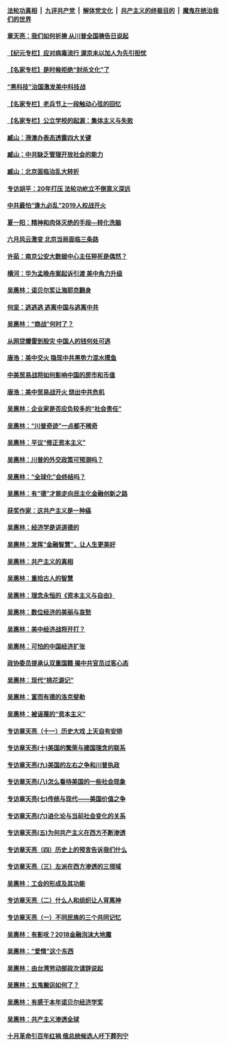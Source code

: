####  [法轮功真相](../../../../basic/blob/master/README.md?t=07100002) &nbsp;|&nbsp; [九评共产党](../../../../9ping.md/blob/master/README.md?t=07100002) &nbsp;|&nbsp; [解体党文化](../../../../jtdwh.md/blob/master/README.md?t=07100002)  &nbsp;|&nbsp; [共产主义的终极目的](../../../../gczydzjmd.md/blob/master/README.md?t=07100002) &nbsp;|&nbsp; [魔鬼在统治我们的世界](../../../../mgztzwmdsj.md/blob/master/README.md?t=07100002) 

#### [章天亮：我们如何祈祷 从川普全国祷告日说起](../pages/nsc423/n11944627.md?t=07100002) 

#### [【纪元专栏】应对病毒流行 渥京未以加人为先引担忧](../pages/nsc423/n11875714.md?t=07100002) 

#### [【名家专栏】是时候拒绝“封杀文化”了](../pages/nsc423/n11814093.md?t=07100002) 

#### [“黑科技”治国激发美中科技战](../pages/nsc423/n11638056.md?t=07100002) 

#### [【名家专栏】老兵节上一段触动心弦的回忆](../pages/nsc423/n11646016.md?t=07100002) 

#### [【名家专栏】公立学校的起源：集体主义与失败](../pages/nsc423/n11601833.md?t=07100002) 

#### [臧山：港澳办表态透露四大关键](../pages/nsc423/n11421628.md?t=07100002) 

#### [臧山：中共缺乏管理开放社会的能力](../pages/nsc423/n11407457.md?t=07100002) 

#### [臧山：北京面临治乱大转折](../pages/nsc423/n11406895.md?t=07100002) 

#### [专访胡平：20年打压 法轮功屹立不倒意义深远](../pages/nsc423/n11398800.md?t=07100002) 

#### [中共最怕“逢九必乱”2019人权战开火](../pages/nsc423/n11385248.md?t=07100002) 

#### [夏一阳：精神和肉体灭绝的手段—转化洗脑](../pages/nsc423/n11368250.md?t=07100002) 

#### [六月风云激变 北京当局面临三条路](../pages/nsc423/n11313668.md?t=07100002) 

#### [许茹：南京公安大数据中心主任猝死是偶然？](../pages/nsc423/n11064744.md?t=07100002) 

#### [横河：华为孟晚舟案起诉引渡 美中角力升级](../pages/nsc423/n11027230.md?t=07100002) 

#### [吴惠林：诺贝尔奖让海耶克翻身](../pages/nsc423/n10890049.md?t=07100002) 

#### [何坚：逃逃逃 逃离中国与逃离中共](../pages/nsc423/n10592891.md?t=07100002) 

#### [吴惠林：“商战”何时了？](../pages/nsc423/n10573558.md?t=07100002) 

#### [从网贷爆雷到股灾 中国人的钱何处可逃](../pages/nsc423/n10572800.md?t=07100002) 

#### [唐浩：美中交火 隐现中共黑势力混水摸鱼](../pages/nsc423/n10544040.md?t=07100002) 

#### [中美贸易战将如何影响中国的房市和币值](../pages/nsc423/n10543697.md?t=07100002) 

#### [唐浩：美中贸易战开火 烧出中共危机](../pages/nsc423/n10540126.md?t=07100002) 

#### [吴惠林：企业家是否应负较多的“社会责任”](../pages/nsc423/n10535022.md?t=07100002) 

#### [吴惠林：“川普奇迹”一点都不稀奇](../pages/nsc423/n10512808.md?t=07100002) 

#### [吴惠林：平议“修正资本主义”](../pages/nsc423/n10495724.md?t=07100002) 

#### [吴惠林：川普的外交政策可预测吗？](../pages/nsc423/n10462387.md?t=07100002) 

#### [吴惠林：“全球化”会终结吗？](../pages/nsc423/n10452838.md?t=07100002) 

#### [吴惠林：有“德”才能走向民主化金融创新之路](../pages/nsc423/n10432292.md?t=07100002) 

#### [获奖作家：这共产主义是一种癌](../pages/nsc423/n10431541.md?t=07100002) 

#### [吴惠林：经济学是讲道德的](../pages/nsc423/n10398014.md?t=07100002) 

#### [吴惠林：发挥“金融智慧”，让人生更美好](../pages/nsc423/n10375019.md?t=07100002) 

#### [吴惠林：共产主义的真相](../pages/nsc423/n10351394.md?t=07100002) 

#### [吴惠林：重拾古人的智慧](../pages/nsc423/n10337691.md?t=07100002) 

#### [吴惠林：理念永恒的《资本主义与自由》](../pages/nsc423/n10316274.md?t=07100002) 

#### [吴惠林：数位经济的美丽与哀愁](../pages/nsc423/n10292946.md?t=07100002) 

#### [吴惠林：美中经济战将开打？](../pages/nsc423/n10258825.md?t=07100002) 

#### [吴惠林：可怕的中国经济扩张](../pages/nsc423/n10219147.md?t=07100002) 

#### [政协委员提承认双重国籍 揭中共官员过客心态](../pages/nsc423/n10208809.md?t=07100002) 

#### [吴惠林：现代“桃花源记”](../pages/nsc423/n10185234.md?t=07100002) 

#### [吴惠林：富而有德的洛克斐勒](../pages/nsc423/n10142264.md?t=07100002) 

#### [吴惠林：被诬蔑的“资本主义”](../pages/nsc423/n10124816.md?t=07100002) 

#### [专访章天亮（十一）历史大戏 上天自有安排](../pages/nsc423/n10094905.md?t=07100002) 

#### [专访章天亮(十)美国的繁荣与建国理念的联系](../pages/nsc423/n10094899.md?t=07100002) 

#### [专访章天亮(九)美国的左右之争和川普执政](../pages/nsc423/n10094889.md?t=07100002) 

#### [专访章天亮(八)怎么看待美国的一些社会现象](../pages/nsc423/n10094857.md?t=07100002) 

#### [专访章天亮(七)传统与现代——美国价值之争](../pages/nsc423/n10093140.md?t=07100002) 

#### [专访章天亮(六)进化论与当前社会变化的关系](../pages/nsc423/n10092036.md?t=07100002) 

#### [专访章天亮(五)为何共产主义在西方不断渗透](../pages/nsc423/n10083620.md?t=07100002) 

#### [专访章天亮（四）历史上的预言告诉我们什么](../pages/nsc423/n10083606.md?t=07100002) 

#### [专访章天亮（三）左派在西方渗透的三领域](../pages/nsc423/n10081115.md?t=07100002) 

#### [吴惠林：工会的形成及其功能](../pages/nsc423/n10080633.md?t=07100002) 

#### [专访章天亮（二）什么人和组织让人背离神](../pages/nsc423/n10076637.md?t=07100002) 

#### [专访章天亮（一）不同民族的三个共同记忆](../pages/nsc423/n10074188.md?t=07100002) 

#### [吴惠林：有影呒？2018金融泡沫大地震](../pages/nsc423/n10040534.md?t=07100002) 

#### [吴惠林：“爱情”这个东西](../pages/nsc423/n10019423.md?t=07100002) 

#### [吴惠林：由台湾劳动部政次请辞说起](../pages/nsc423/n9979679.md?t=07100002) 

#### [吴惠林：五鬼搬运如何了？](../pages/nsc423/n9925338.md?t=07100002) 

#### [吴惠林：有感于本年诺贝尔经济学奖](../pages/nsc423/n9871883.md?t=07100002) 

#### [吴惠林：共产主义渗透全球](../pages/nsc423/n9812748.md?t=07100002) 

#### [十月革命引百年红祸 俄总统候选人吁下葬列宁](../pages/nsc423/n9810182.md?t=07100002) 

